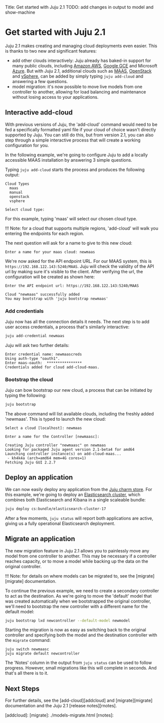 Title: Get started with Juju 2.1
TODO: add changes in output to model and show-machine


# Get started with Juju 2.1

Juju 2.1 makes creating and managing cloud deployments even easier. This is
thanks to two new and significant features:

- add other clouds interactively: Juju already has baked-in support for many
  public clouds, including [Amazon AWS][aws], [Google GCE][gce] and Microsoft
  [Azure][azure]. But with Juju 2.1, additional clouds such as [MAAS][maas],
  [OpenStack][openstack] and [vSphere][vsphere], can be added by simply typing
  `juju add-cloud` and answering a few questions.
- model migration: it's now possible to move live models from one controller to
  another, allowing for load balancing and maintenance without losing access to
your applications. 

## Interactive add-cloud

With previous versions of Juju, the 'add-cloud' command would need to be fed a
specifically formatted yaml file if your cloud of choice wasn't directly
supported by Juju. You can still do this, but from version 2.1, you can also
step through a simple interactive process that will create a working
configuration for you. 

In the following example, we're going to configure Juju to add a locally
accessible MAAS installation by answering 3 simple questions.

Typing `juju add-cloud` starts the process and produces the following output:

```no-highlight
Cloud Types
  maas
  manual
  openstack
  vsphere

Select cloud type:
```

For this example, typing 'maas' will select our chosen cloud type. 

!!! Note: for a cloud that supports multiple regions, 'add-cloud' will walk you
entering the endpoints for each region.

The next question will ask for a name to give to this new cloud:

```no-highlight
Enter a name for your maas cloud: newmaas
```

We're now asked for the API endpoint URL. For our MAAS system, this is
`https://192.168.122.143:5240/MAAS`. Juju will check the validity of the API
url by making sure it's visible to the client. After verifying the url, the
configuration will be created as shown here:

```no-hlightlight
Enter the API endpoint url: https://192.168.122.143:5240/MAAS

Cloud "newmaas" successfully added
You may bootstrap with 'juju bootstrap newmaas'
```

### Add credentials

Juju now has all the connection details it needs. The next step
is to add user access credentials, a process that's similarly interactive:

```bash
juju add-credential newmaas
```

Juju will ask two further details:

```no-highlight
Enter credential name: newmaascreds
Using auth-type "oauth1".
Enter maas-oauth:  ****************
Credentials added for cloud add-cloud-maas.
```

### Bootstrap the cloud

Juju can bow bootstrap our new cloud, a process that can
be initiated by typing the following:

```bash
juju bootstrap
```

The above command will list available clouds, including the freshly added
'newmaas'. This is typed to launch the new cloud:

```no-highlight
Select a cloud [localhost]: newmaas

Enter a name for the Controller [newmaasc]: 

Creating Juju controller "newmaasc" on newmaas
Looking for packaged Juju agent version 2.1-beta4 for amd64
Launching controller instance(s) on add-cloud-maas...
 - kh4k4a (arch=amd64 mem=4G cores=1)  
Fetching Juju GUI 2.2.7
```
## Deploy an application

We can now easily deploy any application from the [Juju charm
store][charmstore]. For this example, we're going to deploy an [Elasticsearch
cluster][esstore], which combines both Elasticsearch and Kibana in a single
scaleable bundle:

```bash
juju deploy cs:bundle/elasticsearch-cluster-17
```

After a few moments, `juju status` will report both applications are active,
giving us a fully operational Elasticsearch deployment. 

## Migrate an application

The new migration feature in Juju 2.1 allows you to painlessly move any model
from one controller to another. This may be necessary if a controller reaches
capacity, or to move a model while backing up the data on the original
controller.

!!! Note: for details on where models can be migrated to, see the [migrate][migrate]
documentation.

To continue the previous example, we need to create a secondary controller to
act as the destination.  As we're going to move the 'default' model that was
created automatically when we bootstrapped the original controller, we'll need
to bootstrap the new controller with a different name for the default model:

```bash
juju bootstrap lxd newcontroller --default-model newmodel
```

Starting the migration is now as easy as switching back to the original
controller and specifying both the model and the destination controller with
the `migrate` command:

```
juju switch newmaasc
juju migrate default newcontroller
```

The 'Notes' column in the output from `juju status` can be used to follow
progress. However, small migrations like this will complete in seconds. And
that's all there is to it. 

## Next Steps

For further details, see the [add-cloud][addcloud] and [migrate][migrate]
documentation and the Juju 2.1 [release notes][rnotes].

[first]: ./getting-started.html
[aws]: ./help-aws.html
[gce]: ./help-google.html
[azure]: ./help-azure.html
[maas]: ./clouds-maas.html
[openstack]: ./help-openstack.html
[vsphere]: ./help-vmware.html
[charmstore]: https://jujucharms.com/store
[esstore]: https://jujucharms.com/elasticsearch-cluster
[addcloud]:
[migrate]: ./models-migrate.html
[rnotes]: 
